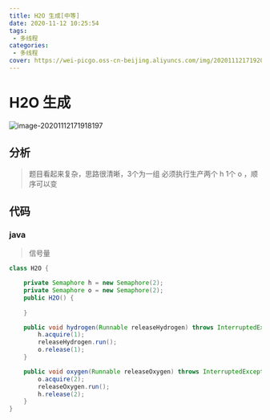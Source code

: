 ```yaml
---
title: H2O 生成[中等]
date: 2020-11-12 10:25:54
tags: 
 - 多线程
categories: 
 - 多线程
cover: https://wei-picgo.oss-cn-beijing.aliyuncs.com/img/20201112171920.png
---
```


# H2O 生成

![image-20201112171918197](https://wei-picgo.oss-cn-beijing.aliyuncs.com/img/20201112171920.png)

## 分析

> 题目看起来复杂，思路很清晰，3个为一组 必须执行生产两个 h 1个 o ，顺序可以变

## 代码

### java

> 信号量

```java
class H2O {

    private Semaphore h = new Semaphore(2);
    private Semaphore o = new Semaphore(2);
    public H2O() {
        
    }

    public void hydrogen(Runnable releaseHydrogen) throws InterruptedException {
        h.acquire(1);
        releaseHydrogen.run();
        o.release(1);
    }

    public void oxygen(Runnable releaseOxygen) throws InterruptedException {
        o.acquire(2);
        releaseOxygen.run();
        h.release(2);
    }
}
```